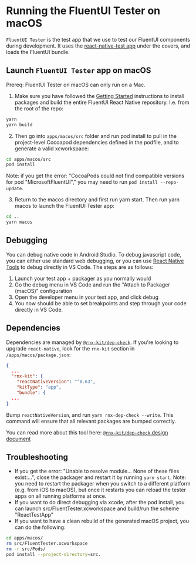 # Running the FluentUI Tester on macOS

`FluentUI Tester` is the test app that we use to test our FluentUI components during development. It uses the [react-native-test app](https://github.com/microsoft/react-native-test-app) under the covers, and loads the FluentUI bundle.

## Launch `FluentUI Tester` app on macOS

Prereq: FluentUI Tester on macOS can only run on a Mac.

1. Make sure you have followed the [Getting Started](../../README.md) instructions to install packages and build the entire FluentUI React Native repository. I.e. from the root of the repo:

```sh
yarn
yarn build
```

2. Then go into `apps/macos/src` folder and run pod install to pull in the project-level Cocoapod dependencies defined in the podfile, and to generate a valid xcworkspace:

```sh
cd apps/macos/src
pod install
```

Note: if you get the error: "CocoaPods could not find compatible versions for pod "MicrosoftFluentUI"," you may need to run `pod install --repo-update`.

3. Return to the macos directory and first run yarn start. Then run yarn macos to launch the FluentUI Tester app:

```sh
cd ..
yarn macos
```

## Debugging

You can debug native code in Android Studio. To debug javascript code, you can either use standard web debugging, or you can use [React Native Tools](https://marketplace.visualstudio.com/items?itemName=msjsdiag.vscode-react-native) to debug directly in VS Code. The steps are as follows:

1. Launch your test app + packager as you normally would
2. Go the debug menu in VS Code and run the "Attach to Packager (macOS)" configuration
3. Open the developer menu in your test app, and click debug
4. You now should be able to set breakpoints and step through your code directly in VS Code.

## Dependencies

Dependencies are managed by
[`@rnx-kit/dep-check`](https://github.com/microsoft/rnx-kit/tree/main/packages/dep-check).
If you're looking to upgrade `react-native`, look for the `rnx-kit` section in
`/apps/macos/package.json`:

```json
{
  ...
  "rnx-kit": {
    "reactNativeVersion": "^0.63",
    "kitType": "app",
    "bundle": {
  ...
}
```

Bump `reactNativeVersion`, and run `yarn rnx-dep-check --write`. This command
will ensure that all relevant packages are bumped correctly.

You can read more about this tool here:
[`@rnx-kit/dep-check` design document](https://github.com/microsoft/rnx-kit/blob/main/packages/dep-check/DESIGN.md)

## Troubleshooting

- If you get the error: "Unable to resolve module... None of these files exist:...", close the packager and restart it by running `yarn start`. Note: you need to restart the packager when you switch to a different platform (e.g. from iOS to macOS), but once it restarts you can reload the tester apps on all running platforms at once.
- If you want to do direct debugging via xcode, after the pod install, you can launch src/FluentTester.xcworkspace and build/run the scheme "ReactTestApp"
- If you want to have a clean rebuild of the generated macOS project, you can do the following:

```sh
cd apps/macos/
rm src/FluentTester.xcworkspace
rm -r src/Pods/
pod install --project-directory=src.
```
